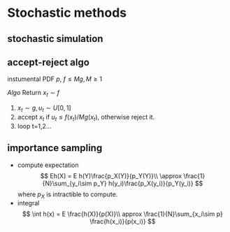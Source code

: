 # Stochastic methods

## stochastic simulation

## accept-reject algo

instumental PDF $p$, $f\leq Mg, M\geq 1$

*Algo*
Return $x_t \sim f$
1. $x_t\sim g, u_t\sim U[0,1]$
2. accept $x_t$ if $u_t\leq f(x_t)/Mg(x_t)$, otherwise reject it.                                                                                                                                                                                                                                               
3. loop t=1,2...

## importance sampling

- compute expectation
    $$
    Eh(X) = E h(Y)\frac{p_X(Y)}{p_Y(Y)}\\
    \approx \frac{1}{N}\sum_{y_i\sim p_Y} h(y_i)\frac{p_X(y_i)}{p_Y(y_i)}
    $$
    where $p_X$ is intractible to compute.
- integral
    $$
    \int h(x) = E \frac{h(X)}{p(X)}\\
    approx \frac{1}{N}\sum_{x_i\sim p} \frac{h(x_i)}{p(x_i)}
    $$